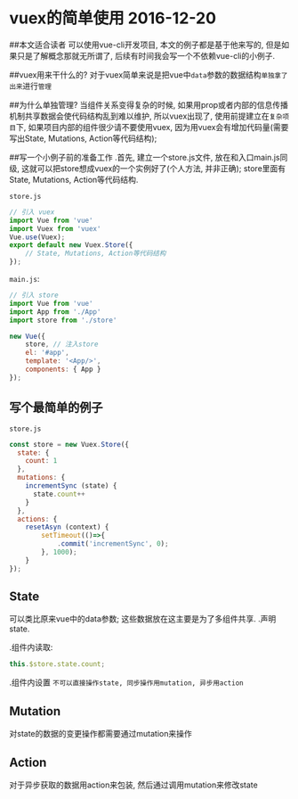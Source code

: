 # vuex的简单使用 2016-12-20

##本文适合读者
可以使用vue-cli开发项目, 本文的例子都是基于他来写的, 但是如果只是了解概念那就无所谓了, 后续有时间我会写一个不依赖vue-cli的小例子.


##vuex用来干什么的?
对于vuex简单来说是把vue中`data`参数的数据结构`单独拿了出来`进行`管理`


##为什么单独管理?
当组件关系变得复杂的时候, 如果用prop或者内部的信息传播机制共享数据会使代码结构乱到难以维护, 所以vuex出现了, 使用前提建立在`复杂项目`下, 如果项目内部的组件很少请不要使用vuex, 因为用vuex会有增加代码量(需要写出State, Mutations, Action等代码结构);


##写一个小例子前的准备工作
.首先, 建立一个store.js文件, 放在和入口main.js同级, 这就可以把store想成vuex的一个实例好了(个人方法, 并非正确); store里面有State, Mutations, Action等代码结构.

`store.js`
```javascript
// 引入 vuex
import Vue from 'vue'
import Vuex from 'vuex'
Vue.use(Vuex);
export default new Vuex.Store({
	// State, Mutations, Action等代码结构
});
```

`main.js`:
```javascript
// 引入 store
import Vue from 'vue'
import App from './App'
import store from './store'

new Vue({
    store, // 注入store
    el: '#app',
    template: '<App/>',
    components: { App }
});
```

## 写个最简单的例子

`store.js`
```javascript
const store = new Vuex.Store({
  state: {
    count: 1
  },
  mutations: {
    incrementSync (state) {
      state.count++
    }
  },
  actions: {
  	resetAsyn (context) {
       	setTimeout(()=>{
       		.commit('incrementSync', 0);
       	}, 1000);
  	}
});
```


## State
可以类比原来vue中的data参数; 这些数据放在这主要是为了多组件共享.
.声明state.

.组件内读取: 
```javascript
this.$store.state.count;
```
.组件内设置
`不可以直接操作state, 同步操作用mutation, 异步用action`


## Mutation
对state的数据的变更操作都需要通过mutation来操作

## Action
对于异步获取的数据用action来包装, 然后通过调用mutation来修改state





